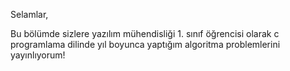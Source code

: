 Selamlar,

Bu bölümde sizlere yazılım mühendisliği 1. sınıf öğrencisi olarak c programlama dilinde yıl boyunca yaptığım algoritma problemlerini yayınlıyorum!

